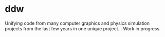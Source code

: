 # ddw

Unifying code from many computer graphics and physics simulation projects from the last few years in one unique project... Work in progress.
